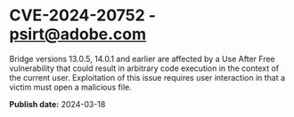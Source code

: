 # CVE-2024-20752 - psirt@adobe.com

Bridge versions 13.0.5, 14.0.1 and earlier are affected by a Use After Free vulnerability that could result in arbitrary code execution in the context of the current user. Exploitation of this issue requires user interaction in that a victim must open a malicious file.

**Publish date:** 2024-03-18
